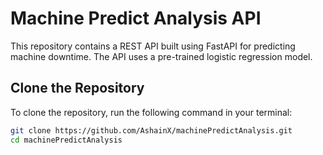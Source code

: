 # Machine Predict Analysis API

This repository contains a REST API built using FastAPI for predicting machine downtime. The API uses a pre-trained logistic regression model.

## Clone the Repository

To clone the repository, run the following command in your terminal:

```bash
git clone https://github.com/AshainX/machinePredictAnalysis.git
cd machinePredictAnalysis

